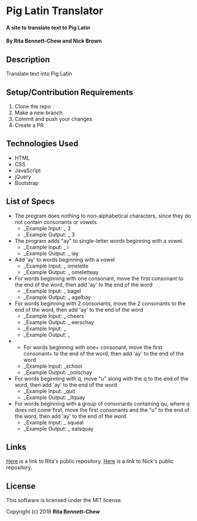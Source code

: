 # Pig Latin Translator

#### A site to translate text to Pig Latin

#### By Rita Bennett-Chew and Nick Brown

## Description

Translate text into Pig Latin

## Setup/Contribution Requirements

1. Clone the repo
1. Make a new branch
1. Commit and push your changes
1. Create a PR

## Technologies Used

* HTML
* CSS
* JavaScript
* jQuery
* Bootstrap

## List of Specs
* The program does nothing to non-alphabetical characters, since they do not contain consonants or vowels.
  - _Example Input: _ 3
  - _Example Output: _ 3
* The program adds "ay" to single-letter words beginning with a vowel.
  - _Example Input: _ i
  - _Example Output: _ iay
* Add 'ay' to words beginning with a vowel
  - _Example Input: _ omelette
  - _Example Output: _ omeletteay
* For words beginning with one consonant, move the first consonant to the end of the word, then add 'ay' to the end of the word
  - _Example Input: _ bagel
  - _Example Output: _ agelbay
* For words beginning with 2 consonants, move the 2 consonants to the end of the word, then add 'ay' to the end of the word
  - _Example Input: _ cheers
  - _Example Output: _ eerschay
  - _Example Input: _
  - _Example Output: _  
* * For words beginning with one+ consonant, move the first consonant+ to the end of the word, then add 'ay' to the end of the word
  - _Example Input: _school
  - _Example Output: _oolschay  
* For words beginning with q, move "u" along with the q to the end of the word, then add 'ay' to the end of the word
  - _Example Input: _quit
  - _Example Output: _itquay     
* For words beginning with a group of consonants containing qu, where q does not come first, move the first consonants and the "u" to the end of the word, then add 'ay' to the end of the word
  - _Example Input: _ squeal
  - _Example Output: _ ealsquay

## Links
[Here](https://github.com/ritabc/pig-latin) is a link to Rita's public repository.
[Here](https://github.com/nickrossbrown/pig-lating) is a link to Nick's public repository.

## License

This software is licensed under the MIT license.

Copyright (c) 2018 **Rita Bennett-Chew**
